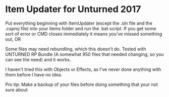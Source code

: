 # Item Updater for Unturned 2017

Put everything beginning with ItemUpdater (except the .sln file and the .csproj file) into your items folder and run the .bat script. If you get some sort of error or CMD closes immediately it means you've missed something out, 
OR

Some files may need rebundling, which this doesn't do. Tested with UNTURNED RP Bundle (A somewhat 950 files that needed changing, so you can see the need) and it works.

I haven't tried this with Objects or Effects, as I've never done anything with them before I have no idea. 

Pro tip: Make a backup of your files before doing something that your not sure about
